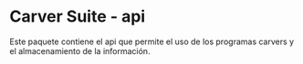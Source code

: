 # Carver Suite - api

Este paquete contiene el api que permite el uso de los programas carvers y el
almacenamiento de la información.
